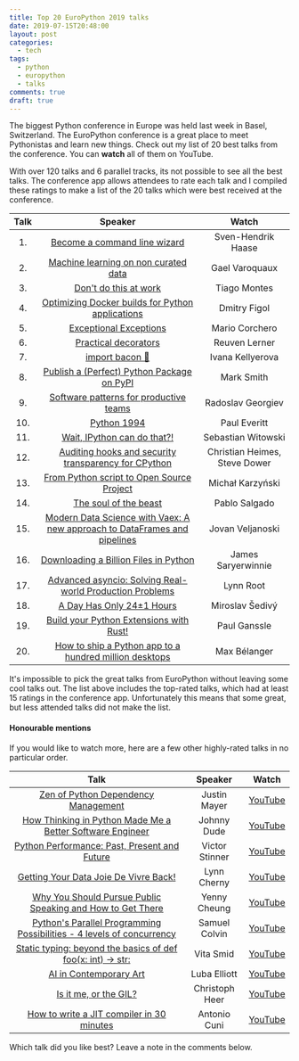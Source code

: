 ```yaml
---
title: Top 20 EuroPython 2019 talks
date: 2019-07-15T20:48:00
layout: post
categories:
  - tech
tags:
  - python
  - europython
  - talks
comments: true
draft: true
---
```


The biggest Python conference in Europe was held last week in Basel, Switzerland. The EuroPython conference is a great place to meet Pythonistas and learn new things. Check out my list of 20 best talks from the conference. You can **watch** all of them on YouTube.

<!-- more -->

With over 120 talks and 6 parallel tracks, its not possible to see all the best talks. The conference app allows attendees to rate each talk and I compiled these ratings to make a list of the 20 talks which were best received at the conference.

| Talk | Speaker | Watch
:-------:|:-------:|:-------:
1. | [Become a command line wizard](https://ep2019.europython.eu/conference/talks/4mhUEPS-become-a-command-line-wizard) | Sven-Hendrik Haase | [YouTube](https://youtu.be/dnzaIeUgH_4)
2. | [Machine learning on non curated data](https://ep2019.europython.eu/conference/talks/X5mAw8b-machine-learning-on-non-curated-data) | Gael Varoquaux | [YouTube](https://youtu.be/dw5u4nth6_M)
3. | [Don't do this at work](https://ep2019.europython.eu/conference/talks/ftAp8Fj-dont-do-this-at-work) | Tiago Montes | [YouTube](https://youtu.be/gKu3AyRZ1yA)
4. | [Optimizing Docker builds for Python applications](https://ep2019.europython.eu/conference/talks/DoHubyK-optimizing-docker-builds-for-python-applications) | Dmitry Figol | [YouTube](https://youtu.be/eRzMJuwuYpU)
5. | [Exceptional Exceptions](https://ep2019.europython.eu/conference/talks/FKa9wmy-exceptional-exceptions) | Mario Corchero | [YouTube](https://youtu.be/ac5b8LyHJcQ)
6. | [Practical decorators](https://ep2019.europython.eu/conference/talks/TaTNyNb-practical-decorators) | Reuven Lerner | [YouTube](https://youtu.be/xRxKXvYtAyI)
7. | [import bacon 🥓](https://ep2019.europython.eu/conference/talks/oNQV6Wx-import-bacon) | Ivana Kellyerova | [YouTube](https://youtu.be/JCmPa42rov4)
8. | [Publish a (Perfect) Python Package on PyPI](https://ep2019.europython.eu/conference/talks/JpKkHY7-publish-a-perfect-python-package-on-pypi) | Mark Smith | [YouTube](https://youtu.be/-WDV0-OB4fE)
9. | [Software patterns for productive teams](https://ep2019.europython.eu/conference/talks/JLPhtTB-software-patterns-for-productive-teams) | Radoslav Georgiev | [YouTube](https://youtu.be/fEy68VRmOeQ)
10. | [Python 1994](https://ep2019.europython.eu/conference/talks/QqrwHxC-python-1994) | Paul Everitt | [YouTube](https://youtu.be/vyz7zdGiPVY)
11. | [Wait, IPython can do that?!](https://ep2019.europython.eu/conference/talks/cBeHNyZ-wait-ipython-can-do-that) | Sebastian Witowski | [YouTube](https://youtu.be/3i6db5zX3Rw)
12. | [Auditing hooks and security transparency for CPython](https://ep2019.europython.eu/conference/talks/8MGqsQG-auditing-hooks-and-security-transparency-for-cpython) | Christian Heimes, Steve Dower | [YouTube](https://youtu.be/NMaWiUQitrY)
13. | [From Python script to Open Source Project](https://ep2019.europython.eu/conference/talks/cqCkLpC-from-python-script-to-open-source-project) | Michał Karzyński | [YouTube](https://youtu.be/25P5apB4XWM)
14. | [The soul of the beast](https://ep2019.europython.eu/conference/talks/ZJ7mNEK-the-soul-of-the-beast) | Pablo Salgado | [YouTube](https://youtu.be/1_23AVsiQEc)
15. | [Modern Data Science with Vaex: A new approach to DataFrames and pipelines](https://ep2019.europython.eu/conference/talks/Q9sjj3L-modern-data-science-with-vaex-a-new-approach-to-dataframes-and-pipelines) | Jovan Veljanoski | [YouTube](https://youtu.be/NMJmR_HXjrQ)
16. | [Downloading a Billion Files in Python](https://ep2019.europython.eu/conference/talks/KNhQYeQ-downloading-a-billion-files-in-python) | James Saryerwinnie | [YouTube](https://youtu.be/E_oIU4IU2W8)
17. | [Advanced asyncio: Solving Real-world Production Problems](https://ep2019.europython.eu/conference/talks/cRonRef-advanced-asyncio-solving-real-world-production-problems) | Lynn Root | [YouTube](https://youtu.be/sW76-pRkZk8)
18. | [A Day Has Only 24±1 Hours](https://ep2019.europython.eu/conference/talks/nqZBcMf-a-day-has-only-241-hours) | Miroslav Šedivý | [YouTube](https://youtu.be/mHaz5laPyHE)
19. | [Build your Python Extensions with Rust!](https://ep2019.europython.eu/conference/talks/VJsGhga-build-your-python-extensions-with-rust) | Paul Ganssle | [YouTube](https://youtu.be/FolV-xUD3Ko)
20. | [How to ship a Python app to a hundred million desktops](https://ep2019.europython.eu/conference/talks/SttWJLH-how-to-ship-a-python-app-to-a-hundred-million-desktops) | Max Bélanger | [YouTube](https://youtu.be/BS2_DrN0pw4)

It's impossible to pick the great talks from EuroPython without leaving some cool talks out.
The list above includes the top-rated talks, which had at least 15 ratings in the conference app. Unfortunately this means that some great, but less attended talks did not make the list.

#### Honourable mentions

If you would like to watch more, here are a few other highly-rated talks in no particular order.

Talk | Speaker | Watch
:-------:|:-------:|:-------:
[Zen of Python Dependency Management](https://ep2019.europython.eu/conference/talks/qM7eB5g-zen-of-python-dependency-management) | Justin Mayer | [YouTube](https://youtu.be/asL0dbN6pAY)
[How Thinking in Python Made Me a Better Software Engineer](https://ep2019.europython.eu/conference/talks/sR2LcEk-how-thinking-in-python-made-me-a-better-software-engineer) | Johnny Dude | [YouTube](https://youtu.be/jGseHScYdSg)
[Python Performance: Past, Present and Future](https://ep2019.europython.eu/conference/talks/HaEW7Ns-python-performance-past-present-and-future) | Victor Stinner | [YouTube](https://youtu.be/TXRPCZ7Nmh4)
[Getting Your Data Joie De Vivre Back!](https://ep2019.europython.eu/conference/talks/UVUSRHk-getting-your-data-joie-de-vivre-back) | Lynn Cherny | [YouTube](https://youtu.be/uF2GhMAaQOQ)
[Why You Should Pursue Public Speaking and How to Get There](https://ep2019.europython.eu/conference/talks/ojGVzoG-why-you-should-pursue-public-speaking-and-how-to-get-there) | Yenny Cheung | [YouTube](https://youtu.be/a5WIMg5sunw)
[Python's Parallel Programming Possibilities - 4 levels of concurrency](https://ep2019.europython.eu/conference/talks/NVsj4X5-pythons-parallel-programming-possibilities-4-levels-of-concurrency) | Samuel Colvin | [YouTube](https://youtu.be/0RaotdCa_j0)
[Static typing: beyond the basics of def foo(x: int) -> str:](https://ep2019.europython.eu/conference/talks/LTm28H5-static-typing-beyond-the-basics-of-def-foox-int-str) | Vita Smid | [YouTube](https://youtu.be/UQo-ebJk4a4)
[AI in Contemporary Art](https://ep2019.europython.eu/conference/talks/3yvWcoS-ai-in-contemporary-art) | Luba Elliott | [YouTube](https://youtu.be/WOKskgq1x7Y)
[Is it me, or the GIL?](https://ep2019.europython.eu/conference/talks/Lj9n5pc-is-it-me-or-the-gil) | Christoph Heer | [YouTube](https://youtu.be/HtbLNgXmLrw)
[How to write a JIT compiler in 30 minutes](https://ep2019.europython.eu/conference/talks/S4nvhVb-how-to-write-a-jit-compiler-in-30-minutes) | Antonio Cuni | [YouTube](https://youtu.be/DKns_rH8rrg)

Which talk did you like best? Leave a note in the comments below.